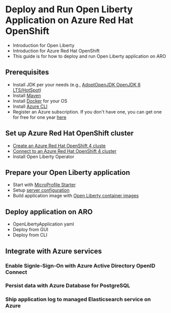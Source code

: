 # Deploy and Run Open Liberty Application on Azure Red Hat OpenShift
- Introduction for Open Liberty
- Introduction for Azure Red Hat OpenShift
- This guide is for how to deploy and run Open Liberty application on ARO

## Prerequisites
- Install JDK per your needs (e.g., [AdoptOpenJDK OpenJDK 8 LTS/HotSpot](https://adoptopenjdk.net))
- Install [Maven](https://maven.apache.org/download.cgi)
- Install [Docker](https://docs.docker.com/get-docker/) for your OS
- Install [Azure CLI](https://docs.microsoft.com/en-us/cli/azure/install-azure-cli?view=azure-cli-latest)
- Register an Azure subscription. If you don't have one, you can get one for free for one year [here](https://azure.microsoft.com/en-us/free)

## Set up Azure Red Hat OpenShift cluster
- [Create an Azure Red Hat OpenShift 4 cluste](https://docs.microsoft.com/en-us/azure/openshift/tutorial-create-cluster)
- [Connect to an Azure Red Hat OpenShift 4 cluster](https://docs.microsoft.com/en-us/azure/openshift/tutorial-connect-cluster)
- Install Open Liberty Operator

## Prepare your Open Liberty application
- Start with [MicroProfile Starter](https://start.microprofile.io/)
- Setup [server configuration](https://openliberty.io/docs/ref/config/)
- Build application image with [Open Liberty container images](https://github.com/OpenLiberty/ci.docker)

## Deploy application on ARO
- OpenLibertyApplication yaml
- Deploy from GUI
- Deploy from CLI

## Integrate with Azure services
### Enable Signle-Sign-On with Azure Active Directory OpenID Connect

### Persist data with Azure Database for PostgreSQL

### Ship application log to managed Elasticsearch service on Azure